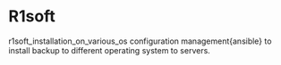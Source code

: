 # R1soft
r1soft_installation_on_various_os
configuration management{ansible} to install backup to different operating system to servers.
